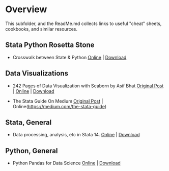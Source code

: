 # Overview

This subfolder, and the ReadMe.md collects links to useful "cheat" sheets, cookbooks, and similar resources.

## Stata Python Rosetta Stone
- Crosswalk between State & Python [Online](https://github.com/adamrossnelson/StataQuickReference/blob/master/chtshts/StataPythonRosettaStoneCheat.pdf) | 
[Download](https://github.com/adamrossnelson/StataQuickReference/raw/master/chtshts/StataPythonRosettaStoneCheat.pdf)

## Data Visualizations
- 242 Pages of Data Visualization with Seaborn by Asif Bhat [Original Post](https://www.linkedin.com/feed/update/urn:li:activity:6767501269658664961?updateEntityUrn=urn%3Ali%3Afs_feedUpdate%3A%28V2%2Curn%3Ali%3Aactivity%3A6767501269658664961%29) | 
[Online](https://github.com/adamrossnelson/StataQuickReference/blob/master/chtshts/242PagesSeaborn.pdf) | 
[Download](https://github.com/adamrossnelson/StataQuickReference/raw/master/chtshts/242PagesSeaborn.pdf)

- The Stata Guide On Medium [Original Post](https://twitter.com/TStatSrl/status/1362798659251879939) | Online(https://medium.com/the-stata-guide)

## Stata, General
- Data processing, analysis, etc in Stata 14. [Online](https://github.com/adamrossnelson/StataQuickReference/blob/master/chtshts/AllCheatSheets.pdf) | 
[Download](https://github.com/adamrossnelson/StataQuickReference/raw/master/chtshts/AllCheatSheets.pdf)

## Python, General
- Python Pandas for Data Science [Online](https://github.com/adamrossnelson/StataQuickReference/blob/master/chtshts/PandasPythonForDataScience.pdf) | 
[Download](https://github.com/adamrossnelson/StataQuickReference/raw/master/chtshts/PandasPythonForDataScience.pdf)

